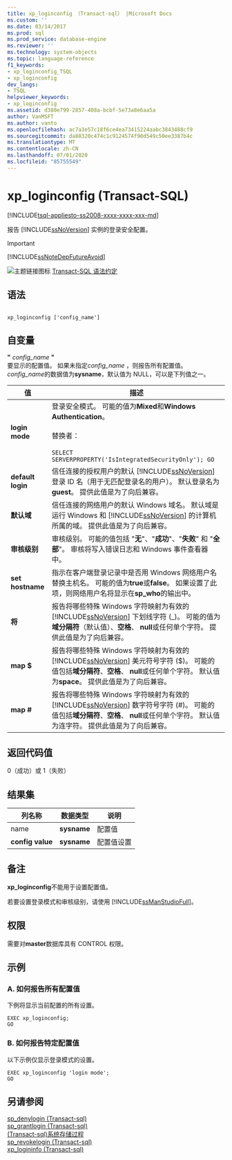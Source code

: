 ```yaml
---
title: xp_loginconfig （Transact-sql） |Microsoft Docs
ms.custom: ''
ms.date: 03/14/2017
ms.prod: sql
ms.prod_service: database-engine
ms.reviewer: ''
ms.technology: system-objects
ms.topic: language-reference
f1_keywords:
- xp_loginconfig_TSQL
- xp_loginconfig
dev_langs:
- TSQL
helpviewer_keywords:
- xp_loginconfig
ms.assetid: d380e799-2857-408a-bcbf-5e73a8e6aa5a
author: VanMSFT
ms.author: vanto
ms.openlocfilehash: ac7a3e57c18f6ce4ea73415224aabc3843488cf9
ms.sourcegitcommit: da88320c474c1c9124574f90d549c50ee3387b4c
ms.translationtype: MT
ms.contentlocale: zh-CN
ms.lasthandoff: 07/01/2020
ms.locfileid: "85755549"
---
```

# <a name="xp_loginconfig-transact-sql"></a>xp_loginconfig (Transact-SQL)
[!INCLUDE[tsql-appliesto-ss2008-xxxx-xxxx-xxx-md](../../includes/applies-to-version/sqlserver.md)]

  报告 [!INCLUDE[ssNoVersion](../../includes/ssnoversion-md.md)] 实例的登录安全配置。  
  
> [!IMPORTANT]  
>  [!INCLUDE[ssNoteDepFutureAvoid](../../includes/ssnotedepfutureavoid-md.md)]  
  
 ![主题链接图标](../../database-engine/configure-windows/media/topic-link.gif "“主题链接”图标") [Transact-SQL 语法约定](../../t-sql/language-elements/transact-sql-syntax-conventions-transact-sql.md)  
  
## <a name="syntax"></a>语法  
  
```  
  
xp_loginconfig ['config_name']  
```  
  
## <a name="arguments"></a>自变量  
 **"** *config_name* **"**  
 要显示的配置值。 如果未指定*config_name* ，则报告所有配置值。 *config_name*的数据值为**sysname**，默认值为 NULL，可以是下列值之一。  
  
|值|描述|  
|-----------|-----------------|  
|**login mode**|登录安全模式。 可能的值为**Mixed**和**Windows Authentication**。<br /><br /> 替换者：<br /><br /> `SELECT SERVERPROPERTY('IsIntegratedSecurityOnly'); GO`|  
|**default login**|信任连接的授权用户的默认 [!INCLUDE[ssNoVersion](../../includes/ssnoversion-md.md)] 登录 ID 名（用于无匹配登录名的用户）。 默认登录名为**guest**。 提供此值是为了向后兼容。|  
|**默认域**|信任连接的网络用户的默认 Windows 域名。 默认域是运行 Windows 和 [!INCLUDE[ssNoVersion](../../includes/ssnoversion-md.md)] 的计算机所属的域。 提供此值是为了向后兼容。|  
|**审核级别**|审核级别。 可能的值包括 "**无**"、"**成功**"、"**失败**" 和 "**全部**"。 审核将写入错误日志和 Windows 事件查看器中。|  
|**set hostname**|指示在客户端登录记录中是否用 Windows 网络用户名替换主机名。 可能的值为**true**或**false**。 如果设置了此项，则网络用户名将显示在**sp_who**的输出中。|  
|**将**|报告将哪些特殊 Windows 字符映射为有效的 [!INCLUDE[ssNoVersion](../../includes/ssnoversion-md.md)] 下划线字符 (_)。 可能的值为**域分隔符**（默认值）、**空格**、 **null**或任何单个字符。 提供此值是为了向后兼容。|  
|**map $**|报告将哪些特殊 Windows 字符映射为有效的 [!INCLUDE[ssNoVersion](../../includes/ssnoversion-md.md)] 美元符号字符 ($)。 可能的值包括**域分隔符**、**空格**、 **null**或任何单个字符。 默认值为**space**。 提供此值是为了向后兼容。|  
|**map #**|报告将哪些特殊 Windows 字符映射为有效的 [!INCLUDE[ssNoVersion](../../includes/ssnoversion-md.md)] 数字符号字符 (#)。 可能的值包括**域分隔符**、**空格**、 **null**或任何单个字符。 默认值为连字符。 提供此值是为了向后兼容。|  
  
## <a name="return-code-values"></a>返回代码值  
 0（成功）或 1（失败）  
  
## <a name="result-sets"></a>结果集  
  
|列名称|数据类型|说明|  
|-----------------|---------------|-----------------|  
|name|**sysname**|配置值|  
|**config value**|**sysname**|配置值设置|  
  
## <a name="remarks"></a>备注  
 **xp_loginconfig**不能用于设置配置值。  
  
 若要设置登录模式和审核级别，请使用 [!INCLUDE[ssManStudioFull](../../includes/ssmanstudiofull-md.md)]。  
  
## <a name="permissions"></a>权限  
 需要对**master**数据库具有 CONTROL 权限。  
  
## <a name="examples"></a>示例  
  
### <a name="a-how-to-report-all-configuration-values"></a>A. 如何报告所有配置值  
 下例将显示当前配置的所有设置。  
  
```  
EXEC xp_loginconfig;  
GO  
```  
  
### <a name="b-how-to-report-a-specific-configuration-value"></a>B. 如何报告特定配置值  
 以下示例仅显示登录模式的设置。  
  
```  
EXEC xp_loginconfig 'login mode';  
GO  
```  
  
## <a name="see-also"></a>另请参阅  
 [sp_denylogin &#40;Transact-sql&#41;](../../relational-databases/system-stored-procedures/sp-denylogin-transact-sql.md)   
 [sp_grantlogin &#40;Transact-sql&#41;](../../relational-databases/system-stored-procedures/sp-grantlogin-transact-sql.md)   
 [&#40;Transact-sql&#41;系统存储过程](../../relational-databases/system-stored-procedures/system-stored-procedures-transact-sql.md)   
 [sp_revokelogin &#40;Transact-sql&#41;](../../relational-databases/system-stored-procedures/sp-revokelogin-transact-sql.md)   
 [xp_logininfo &#40;Transact-sql&#41;](../../relational-databases/system-stored-procedures/xp-logininfo-transact-sql.md)  
  
  
